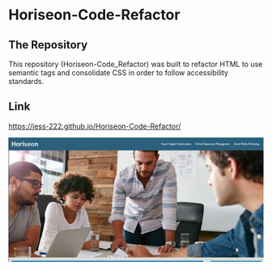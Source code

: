 # **Horiseon-Code-Refactor**


## **The Repository**

This repository (Horiseon-Code_Refactor) was built to refactor HTML to use semantic tags and consolidate CSS in order to follow accessibility standards.

## **Link**

https://jess-222.github.io/Horiseon-Code-Refactor/

![site Img](./assets/images/siteImg.png)